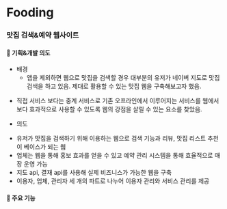 # Fooding
### 맛집 검색&예약 웹사이트






#### :dart: 기획&개발 의도


* 배경
  - 앱을 제외하면 웹으로 맛집을 검색할 경우 대부분의 유저가 네이버 지도로 맛집 검색을 하고 있음. 제대로 활용할 수 있는 맛집 웹을 구축해보고자 했음.
- 직접 서비스 보다는 중계 서비스로 기존 오프라인에서 이루어지는 서비스를 웹에서 보다 효과적으로 사용할 수 있도록 웹의 강점을 살릴 수 있는 요소를 찾았음. 


* 의도
 - 유저가 맛집을 검색하기 위해 이용하는 웹으로 검색 기능과 리뷰, 맛집 리스트 추천이 베이스가 되는 웹
 - 업체는 웹을 통해 홍보 효과를 얻을 수 있고 예약 관리 시스템을 통해 효율적으로 매장 운영 가능
 - 지도 api, 결재 api를 사용해 실제 비즈니스가 가능한 웹을 구축
 - 이용자, 업체, 관리자 세 개의 파트로 나누어 이용자 관리와 서비스 관리를 제공




#### :gift: 주요 기능
